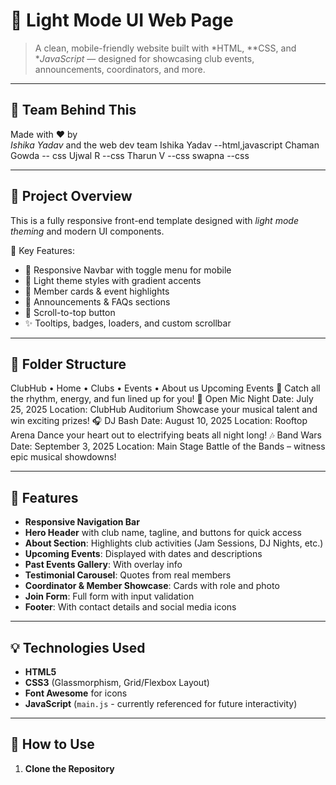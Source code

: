 # 🎨 Light Mode UI Web Page

> A clean, mobile-friendly website built with *HTML, **CSS, and **JavaScript* — designed for showcasing club events, announcements, coordinators, and more.

---

## 👥 Team Behind This

Made with ❤ by  
*Ishika Yadav* and the web dev team 
Ishika Yadav --html,javascript
Chaman Gowda -- css
Ujwal R --css
Tharun V --css
swapna --css

---

## 🚀 Project Overview

This is a fully responsive front-end template designed with *light mode theming* and modern UI components.

🌟 Key Features:
- 📱 Responsive Navbar with toggle menu for mobile
- 🎨 Light theme styles with gradient accents
- 🧍 Member cards & event highlights
- 📢 Announcements & FAQs sections
- 🔼 Scroll-to-top button
- ✨ Tooltips, badges, loaders, and custom scrollbar

---

## 🧩 Folder Structure
ClubHub
	•	Home
	•	Clubs
	•	Events
	•	About us
Upcoming Events 🎉
Catch all the rhythm, energy, and fun lined up for you!
🎤 Open Mic Night
Date: July 25, 2025
Location: ClubHub Auditorium
Showcase your musical talent and win exciting prizes!
🎧 DJ Bash
Date: August 10, 2025
Location: Rooftop Arena
Dance your heart out to electrifying beats all night long!
🎶 Band Wars
Date: September 3, 2025
Location: Main Stage
Battle of the Bands – witness epic musical showdowns!

---

## 🧩 Features

- **Responsive Navigation Bar**
- **Hero Header** with club name, tagline, and buttons for quick access
- **About Section**: Highlights club activities (Jam Sessions, DJ Nights, etc.)
- **Upcoming Events**: Displayed with dates and descriptions
- **Past Events Gallery**: With overlay info
- **Testimonial Carousel**: Quotes from real members
- **Coordinator & Member Showcase**: Cards with role and photo
- **Join Form**: Full form with input validation
- **Footer**: With contact details and social media icons

---

## 💡 Technologies Used

- **HTML5**
- **CSS3** (Glassmorphism, Grid/Flexbox Layout)
- **Font Awesome** for icons
- **JavaScript** (`main.js` - currently referenced for future interactivity)

---

## 🚀 How to Use

1. **Clone the Repository**  
